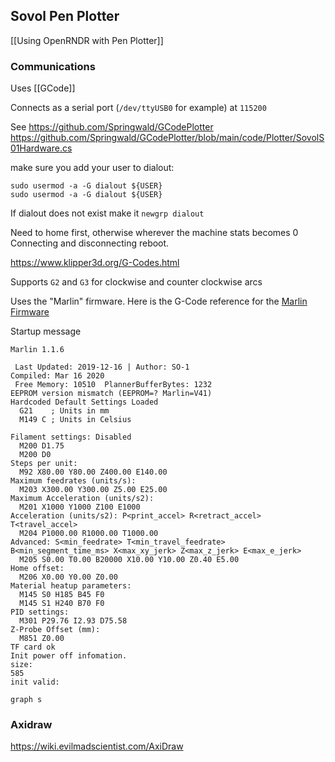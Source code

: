 ## Sovol Pen Plotter

[[Using OpenRNDR with Pen Plotter]]

### Communications

Uses [[GCode]]

Connects as a serial port (`/dev/ttyUSB0` for example) at `115200`

See https://github.com/Springwald/GCodePlotter
https://github.com/Springwald/GCodePlotter/blob/main/code/Plotter/SovolS01Hardware.cs

make sure you add your user to dialout: 

```
sudo usermod -a -G dialout ${USER}
sudo usermod -a -G dialout ${USER}
```

If dialout does not exist make it `newgrp dialout`

Need to home first, otherwise wherever the machine stats becomes 0
Connecting and disconnecting reboot.

https://www.klipper3d.org/G-Codes.html

Supports `G2` and `G3` for clockwise and counter clockwise arcs

Uses the "Marlin" firmware. Here is the G-Code reference for the [Marlin Firmware](https://marlinfw.org/meta/gcode/)


Startup message

```
Marlin 1.1.6

 Last Updated: 2019-12-16 | Author: SO-1
Compiled: Mar 16 2020
 Free Memory: 10510  PlannerBufferBytes: 1232
EEPROM version mismatch (EEPROM=? Marlin=V41)
Hardcoded Default Settings Loaded
  G21    ; Units in mm
  M149 C ; Units in Celsius

Filament settings: Disabled
  M200 D1.75
  M200 D0
Steps per unit:
  M92 X80.00 Y80.00 Z400.00 E140.00
Maximum feedrates (units/s):
  M203 X300.00 Y300.00 Z5.00 E25.00
Maximum Acceleration (units/s2):
  M201 X1000 Y1000 Z100 E1000
Acceleration (units/s2): P<print_accel> R<retract_accel> T<travel_accel>
  M204 P1000.00 R1000.00 T1000.00
Advanced: S<min_feedrate> T<min_travel_feedrate> B<min_segment_time_ms> X<max_xy_jerk> Z<max_z_jerk> E<max_e_jerk>
  M205 S0.00 T0.00 B20000 X10.00 Y10.00 Z0.40 E5.00
Home offset:
  M206 X0.00 Y0.00 Z0.00
Material heatup parameters:
  M145 S0 H185 B45 F0
  M145 S1 H240 B70 F0
PID settings:
  M301 P29.76 I2.93 D75.58
Z-Probe Offset (mm):
  M851 Z0.00
TF card ok
Init power off infomation.
size: 
585
init valid: 
```


```mermaid
graph s
```
### Axidraw

https://wiki.evilmadscientist.com/AxiDraw